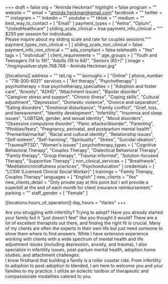 +++
draft = false
org = "Aminda Heckman"
highlight = false
program = ""
website = ""
email = "aminda.heckman@gmail.com"
facebook = ""
twitter = ""
instagram = ""
linkedin = ""
youtube = ""
tiktok = ""
medium = ""
best_way_to_contact = [ "Email" ]
payment_types = [ "Aetna", "Optum", "UnitedHealthcare" ]
sliding_scale_clinical = true
payment_info_clinical = """
$250 per session for individuals.  
Please inquire about my sliding scale and rate for couples sessions."""
payment_types_non_clinical = [ ]
sliding_scale_non_clinical = false
payment_info_non_clinical = ""
ada_compliant = false
telehealth = "Yes"
tags = [ "individual" ]
client_requirements = ""
age_groups = [
  "Youth and Teenagers (14 to 19)",
  "Adults (19 to 64)",
  "Seniors (65+)"
]
image = "/img/nyusilver.style.768.768 - Aminda Heckman.jpg"

[[locations]]
address = ""
latLng = ""
boroughs = [ "Online" ]
phone_number = "718-300-6021"
services = [ "Art therapy", "Psychotherapy" ]
psychotherapy = true
psychotherapy_specialties = [
  "Adoption and foster care",
  "Anxiety",
  "ADHD",
  "Attachment issues",
  "Bipolar disorder",
  "Caregiver stress and support",
  "Chronic illness",
  "Coping skills",
  "Cultural adjustment",
  "Depression",
  "Domestic violence",
  "Divorce and separation",
  "Eating disorders",
  "Emotional disturbance",
  "Family conflict",
  "Grief, loss, and bereavement",
  "Identity development",
  "Infertility",
  "Insomnia and sleep issues",
  "LGBTQIA, gender, and sexual identity",
  "Mood disorders",
  "Obsessive compulsive disorder",
  "Panic attacks/disorder",
  "Parenting",
  "Phobias/fears",
  "Pregnancy, perinatal, and postpartum mental health",
  "Premarital/marital",
  "Racial and cultural identity",
  "Relationship issues",
  "Self-esteem",
  "Self-harming",
  "Spirituality",
  "Stress",
  "Suicidal ideation",
  "Trauma/PTSD",
  "Women's issues"
]
psychotherapy_types = [
  "Cognitive Behavioral Therapy",
  "Couples Therapy",
  "Dialectical Behavioral Therapy",
  "Family therapy",
  "Group therapy",
  "Trauma-informed",
  "Solution-focused Therapy",
  "Supportive Therapy"
]
non_clinical_services = [
  "Breathwork",
  "Meditation/mindfulness practices",
  "Psychoeducation"
]
credentials = [ "LCSW (Licensed Clinical Social Worker)" ]
trainings = "Family Therapy, Couples Therapy"
languages = [ "English" ]
new_clients = "Yes"
new_clients_detail = "Only private pay at this point but I will provide a superbill at the end of each month for client insurance reimbursement."
parking = ""
staff_gender = [ "Female" ]

  [[locations.hours_of_operation]]
  day_hours = "Varies"
+++

Are you struggling with infertility? Trying to adopt? Have you already started your family but it "just doesn't feel" like you thought it would? There are a lot of excellent therapists out there, and finding the right fit is crucial. Many of my clients are often the experts in their own life but just need someone to show them where to find answers. While I have extensive experience working with clients with a wide spectrum of mental health and life adjustment issues (including depression, anxiety, and trauma), I also specialize in infertility issues, post-partum mental health, adoption home studies, and attachment challenges. <br>
I know firsthand that building a family is a roller coaster ride. From infertility to adoption to post-adoption to blended, I am here to welcome you and your families to my practice. I utilize an eclectic toolbox of therapeutic and compassionate modalities catered to you. <br>
